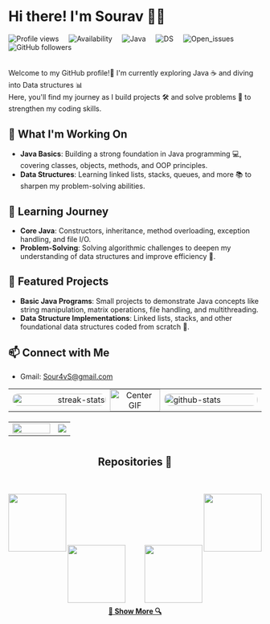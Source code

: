 # Hi there! I'm Sourav 👋✨

![Profile views](https://komarev.com/ghpvc/?username=Sour4vS&color=blue) &nbsp;&nbsp;&nbsp; ![Availability](https://img.shields.io/badge/Status-Active-green) &nbsp;&nbsp;&nbsp; ![Java](https://img.shields.io/badge/Java-Beginner-orange) &nbsp;&nbsp;&nbsp; ![DS](https://img.shields.io/badge/Data_Structures-Beginner-blue) &nbsp;&nbsp;&nbsp; ![Open_issues](https://img.shields.io/github/issues/Sour4vS/REPOSITORY_NAME?color=red) &nbsp;&nbsp;&nbsp; ![GitHub followers](https://img.shields.io/github/followers/Sour4vS?label=Followers&color=yellow)

<a href="https://www.animatedimages.org/cat-lines-562.htm">
  <img src="https://www.animatedimages.org/data/media/562/animated-line-image-0124.gif" border="0" alt="animated-line-image-0124"width="1920" height="2.5" />
</a>
<br><br>
Welcome to my GitHub profile!🌟 
I'm currently exploring Java ☕ and diving into Data structures 📊  <br>
Here, you'll find my journey as I build projects 🛠️ and solve problems 🧩 to strengthen my coding skills.

## 🔭 What I'm Working On

- **Java Basics**: Building a strong foundation in Java programming 💻, covering classes, objects, methods, and OOP principles.
- **Data Structures**: Learning linked lists, stacks, queues, and more 📚 to sharpen my problem-solving abilities.

## 🌱 Learning Journey

- **Core Java**: Constructors, inheritance, method overloading, exception handling, and file I/O.
- **Problem-Solving**: Solving algorithmic challenges to deepen my understanding of data structures and improve efficiency 🚀.

## 📂 Featured Projects

- **Basic Java Programs**: Small projects to demonstrate Java concepts like string manipulation, matrix operations, file handling, and multithreading.
- **Data Structure Implementations**: Linked lists, stacks, and other foundational data structures coded from scratch 🔢.

## 📫 Connect with Me

- Gmail: Sour4vS@gmail.com

<table align="center" style="width:100%; border-collapse: collapse; margin-bottom: 20px;">
    <tr>
        <td width="40%" align="right">
            <a href="https://github.com/denvercoder1/github-readme-streak-stats" title="Go to Source">
                <img src="https://streak-stats.demolab.com/?user=Sour4vS&theme=react&border=61dafb&hide_border=true" alt="streak-stats" style="width: 100%; border-radius: 10px;" />
            </a>
        </td>
      <td width="20%" align="center" style="border: none; padding: 0;">
    <a href="https://giphy.com/" title="Go to Source" style="border: none;">
        <img src="https://media.giphy.com/media/UCm27xoAXWkG6eZk0n/giphy.gif?cid=ecf05e473ce4pvsjkyw7e4ee6im7g7tv957qwuhi341rr3tr&ep=v1_gifs_search&rid=giphy.gif&ct=g" 
             alt="Center GIF" style="width: 100%; border: none;" />
    </a>
</td>
         <td width="40%" align="left">
            <a href="https://github.com/anuraghazra/github-readme-stats" title="Go to Source">
                <img src="https://github-readme-stats.vercel.app/api?username=Sour4vS&show_icons=true&theme=react&border_color=61dafb&hide_border=true" alt="github-stats" style="width: 100%; border-radius: 10px;" />
            </a>
        </td>
    </tr>
</table>
 

 <table>
  <tr>
    <td width="73%">
      <img src="https://github-readme-activity-graph.vercel.app/graph?username=Sour4vS&theme=react-dark&bg_color=20232a&hide_border=true" width="100%"/>
    </td>
    <td width="26%">
      <img src="https://media.giphy.com/media/bySxDJqfaC39S/giphy.gif?cid=ecf05e47dw0rii4szj7jn0vvp2fhhq9lnceez2e293yg0ccn&ep=v1_gifs_search&rid=giphy.gif&ct=g"/>
    </td>
  </tr>
</table>


  <h1 align="center">
  <h2 align="center"> Repositories 🚀</h2>
<br>
</h1>
<br>
<div width="100%" align="center">
  <a align="left" href="https://github.com/Sour4vS/Java101" title="Java101"><img align="left" height="115" src="https://github-readme-stats.vercel.app/api/pin/?username=Sour4vS&repo=Java101&theme=react&border_color=61dafb&border_radius=10"></a>
  <a align="right" href="https://github.com/Sour4vS/LabStructures" title="LabStructures"><img align="right" height="115" src="https://github-readme-stats.vercel.app/api/pin/?username=Sour4vS&repo=LabStructures&theme=react&border_color=61dafb&border_radius=10"></a>
</div>
<br/><br/><br/><br/><br/><br/>
<div width="100%" align="center">
  <a align="left" href="https://github.com/Sour4vS/Java_lab" title="Java_lab"><img align="left" height="115" src="https://github-readme-stats.vercel.app/api/pin/?username=Sour4vS&repo=Java_lab&theme=react&border_color=61dafb&border_radius=10"></a>
  <a align="right" href="https://github.com/Sour4vS/Sour4vS" title="Sour4vS"><img align="right" height="115" src="https://github-readme-stats.vercel.app/api/pin/?username=Sour4vS&repo=Sour4vS&theme=react&border_color=61dafb&border_radius=10"></a>
</div>
<br/><br/><br/><br/><br/><br/>

<h4 align="center">
  <a href="https://github.com/Sour4vS?tab=repositories" title="Show Repositories">🔎 Show More 🔍</a>
</h4>
